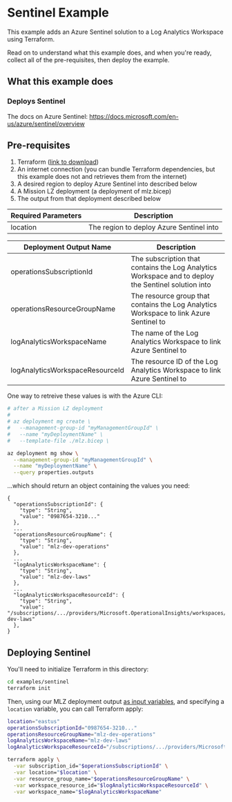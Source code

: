 # Sentinel Example

This example adds an Azure Sentinel solution to a Log Analytics Workspace using Terraform.

Read on to understand what this example does, and when you're ready, collect all of the pre-requisites, then deploy the example.

## What this example does

### Deploys Sentinel

The docs on Azure Sentinel: https://docs.microsoft.com/en-us/azure/sentinel/overview

## Pre-requisites

1. Terraform ([link to download](https://www.terraform.io/downloads.html))
1. An internet connection (you can bundle Terraform dependencies, but this example does not and retrieves them from the internet)
1. A desired region to deploy Azure Sentinel into described below
1. A Mission LZ deployment (a deployment of mlz.bicep)
1. The output from that deployment described below

Required Parameters | Description
------------------- | -----------
location | The region to deploy Azure Sentinel into

Deployment Output Name | Description
-----------------------| -----------
operationsSubscriptionId | The subscription that contains the Log Analytics Workspace and to deploy the Sentinel solution into
operationsResourceGroupName | The resource group that contains the Log Analytics Workspace to link Azure Sentinel to
logAnalyticsWorkspaceName | The name of the Log Analytics Workspace to link Azure Sentinel to
logAnalyticsWorkspaceResourceId | The resource ID of the Log Analytics Workspace to link Azure Sentinel to

One way to retreive these values is with the Azure CLI:

```bash
# after a Mission LZ deployment
#
# az deployment mg create \
#   --management-group-id "myManagementGroupId" \
#   --name "myDeploymentName" \
#   --template-file ./mlz.bicep \

az deployment mg show \
  --management-group-id "myManagementGroupId" \
  --name "myDeploymentName" \
  --query properties.outputs
```

...which should return an object containing the values you need:

```plaintext
{
  "operationsSubscriptionId": {
    "type": "String",
    "value": "0987654-3210..."
  },
  ...
  "operationsResourceGroupName": {
    "type": "String",
    "value": "mlz-dev-operations"
  },
  ...
  "logAnalyticsWorkspaceName": {
    "type": "String",
    "value": "mlz-dev-laws"
  },
  ...
  "logAnalyticsWorkspaceResourceId": {
    "type": "String",
    "value": "/subscriptions/.../providers/Microsoft.OperationalInsights/workspaces/mlz-dev-laws"
  },
}
```

## Deploying Sentinel

You'll need to initialize Terraform in this directory:

```bash
cd examples/sentinel
terraform init
```

Then, using our MLZ deployment output [as input variables](https://www.terraform.io/docs/language/values/variables.html), and specifying a `location` variable, you can call Terraform apply:

```bash
location="eastus"
operationsSubscriptionId="0987654-3210..."
operationsResourceGroupName="mlz-dev-operations"
logAnalyticsWorkspaceName="mlz-dev-laws"
logAnalyticsWorkspaceResourceId="/subscriptions/.../providers/Microsoft.OperationalInsights/workspaces/mlz-dev-laws"

terraform apply \
  -var subscription_id="$operationsSubscriptionId" \
  -var location="$location" \
  -var resource_group_name="$operationsResourceGroupName" \
  -var workspace_resource_id="$logAnalyticsWorkspaceResourceId" \
  -var workspace_name="$logAnalyticsWorkspaceName"
````
